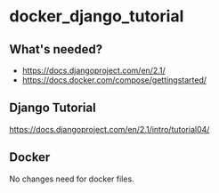 # docker_django_tutorial

## What's needed?
* https://docs.djangoproject.com/en/2.1/
* https://docs.docker.com/compose/gettingstarted/

## Django Tutorial
https://docs.djangoproject.com/en/2.1/intro/tutorial04/

## Docker
No changes need for docker files.
